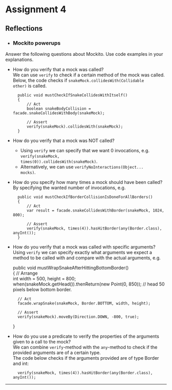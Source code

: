 # Assignment 4

## Reflections


- ### Mockito powerups
Answer the following questions about Mockito. Use code examples in your explanations.
* How do you verify that a mock was called?\
We can use <code>verify</code> to check if a certain method of the mock was called.\
Below, the code checks if <code>snakeMock.collidesWith(Collidable other)</code> is called.
    
        public void mustCheckIfSnakeCollidesWithItself() 
        {
            // Act
            boolean snakeBodyCollision = facade.snakeCollidesWithBody(snakeMock);

            // Assert
            verify(snakeMock).collidesWith(snakeMock);
        }

* How do you verify that a mock was NOT called? 
    * Using <code>verify</code> we can specify that we want 0 invocations, e.g. <code>verify(snakeMock, times(0)).collidesWith(snakeMock)</code>. 
    * Alternatively, we can use <code>verifyNoInteractions(Object... mocks)</code>.
* How do you specify how many times a mock should have been called?\
By specifying the wanted number of invocations, e.g.


        public void mustCheckIfBorderCollisionIsDoneForAllBorders() 
        {
            // Act
            var result = facade.snakeCollidesWithBorder(snakeMock, 1024, 800);

            // Assert
            verify(snakeMock, times(4)).hasHitBorder(any(Border.class), anyInt());
        }
* How do you verify that a mock was called with specific arguments?\
Using <code>verify</code> we can specify exactly what arguments we expect a method to be called with and compare with the actual arguments, e.g.

    
    public void mustWrapSnakeAfterHittingBottomBorder()    
    {
        // Arrange        
        int width = 500, height = 800;        
        when(snakeMock.getHead()).thenReturn(new Point(0, 850)); // head 50 pixels below bottom border.

        // Act
        facade.wrapSnake(snakeMock, Border.BOTTOM, width, height);

        // Assert
        verify(snakeMock).moveBy(Direction.DOWN, -800, true);
    }
* How do you use a predicate to verify the properties of the arguments given to a call to the mock?\
We can combine <code>verify</code>-method with the <code>any</code>-method to check if the provided arguments are of a certain type.\
The code below checks if the arguments provided are of type Border and int:
    
    
        verify(snakeMock, times(4)).hasHitBorder(any(Border.class), anyInt());

---
